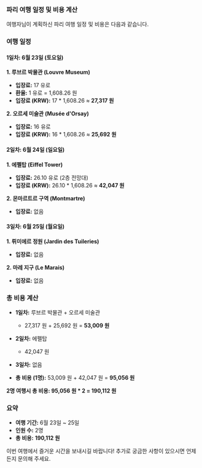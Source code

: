 ### 파리 여행 일정 및 비용 계산

여행자님이 계획하신 파리 여행 일정 및 비용은 다음과 같습니다.

### 여행 일정

#### 1일차: 6월 23일 (토요일)

**1. 루브르 박물관 (Louvre Museum)**
- **입장료:** 17 유로
- **환율:** 1 유로 = 1,608.26 원
- **입장료 (KRW):** 17 * 1,608.26 ≈ **27,317 원**

**2. 오르세 미술관 (Musée d'Orsay)**
- **입장료:** 16 유로
- **입장료 (KRW):** 16 * 1,608.26 ≈ **25,692 원**

#### 2일차: 6월 24일 (일요일)

**1. 에펠탑 (Eiffel Tower)**
- **입장료:** 26.10 유로 (2층 전망대)
- **입장료 (KRW):** 26.10 * 1,608.26 ≈ **42,047 원**

**2. 몬마르트르 구역 (Montmartre)**
- **입장료:** 없음

#### 3일차: 6월 25일 (월요일)

**1. 뤼미에르 정원 (Jardin des Tuileries)**
- **입장료:** 없음

**2. 마레 지구 (Le Marais)**
- **입장료:** 없음

### 총 비용 계산
- **1일차:** 루브르 박물관 + 오르세 미술관
  - 27,317 원 + 25,692 원 = **53,009 원**
  
- **2일차:** 에펠탑
  - 42,047 원
  
- **3일차:** 없음
  
- **총 비용 (1명):** 53,009 원 + 42,047 원 = **95,056 원**
  
**2명 여행시 총 비용: 95,056 원 * 2 = 190,112 원**

### 요약
- **여행 기간:** 6월 23일 ~ 25일
- **인원 수:** 2명
- **총 비용:** **190,112 원**

이번 여행에서 즐거운 시간을 보내시길 바랍니다! 추가로 궁금한 사항이 있으시면 언제든지 문의해 주세요.